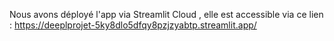 Nous avons déployé l'app via Streamlit Cloud , elle est accessible via ce lien : https://deeplprojet-5ky8dlo5dfqy8pzjzyabtp.streamlit.app/
